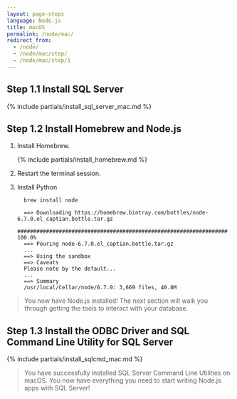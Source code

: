 ```yaml
---
layout: page-steps
language: Node.js
title: macOS
permalink: /node/mac/
redirect_from:
  - /node/
  - /node/mac/step/
  - /node/mac/step/1
---
```


## Step 1.1 Install SQL Server
{% include partials/install_sql_server_mac.md %}

## Step 1.2 Install Homebrew and Node.js

1. Install Homebrew.

    {% include partials/install_homebrew.md %}

2. Restart the terminal session.

3. Install Python

    ```terminal
      brew install node
    ```
    
    ```results
      ==> Downloading https://homebrew.bintray.com/bottles/node-6.7.0.el_captian.bottle.tar.gz
      ################################################################## 100.0%
      ==> Pouring node-6.7.0.el_captian.bottle.tar.gz
      ...
      ==> Using the sandbox
      ==> Caveats
      Please note by the default...
      ...
      ==> Summary
      /usr/local/Cellar/node/6.7.0: 3,669 files, 40.8M
    ```
> You now have Node.js installed! The next section will walk you through getting the tools to interact with your database.

## Step 1.3 Install the ODBC Driver and SQL Command Line Utility for SQL Server

{% include partials/install_sqlcmd_mac.md %}
    
> You have successfully installed SQL Server Command Line Utilities on macOS. You now have everything you need to start writing Node.js apps with SQL Server!
